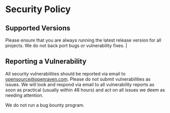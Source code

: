 # Security Policy

## Supported Versions

Please ensure that you are always running the latest release version for all projects. We do not back port bugs or vulnerability fixes.         |

## Reporting a Vulnerability

All security vulnerabilities should be reported via email to opensource@openraven.com. Please do not submit vulnerabilities as issues. We will look and respond via email to all vulnerability reports as soon as practical (usually within 48 hours) and act on all issues we deem as needing attention. 

We do not run a bug bounty program. 
